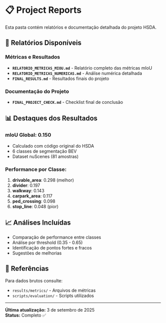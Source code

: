 # 📋 Project Reports

Esta pasta contém relatórios e documentação detalhada do projeto HSDA.

## 📁 Relatórios Disponíveis

### Métricas e Resultados
- **`RELATORIO_METRICAS_MIOU.md`** - Relatório completo das métricas mIoU
- **`RELATORIO_METRICAS_NUMERICAS.md`** - Análise numérica detalhada
- **`FINAL_RESULTS.md`** - Resultados finais do projeto

### Documentação do Projeto
- **`FINAL_PROJECT_CHECK.md`** - Checklist final de conclusão

## 📊 Destaques dos Resultados

### mIoU Global: 0.150
- Calculado com código original do HSDA
- 6 classes de segmentação BEV
- Dataset nuScenes (81 amostras)

### Performance por Classe:
1. **drivable_area**: 0.298 (melhor)
2. **divider**: 0.197 
3. **walkway**: 0.143
4. **carpark_area**: 0.117
5. **ped_crossing**: 0.098
6. **stop_line**: 0.048 (pior)

## 📈 Análises Incluídas

- Comparação de performance entre classes
- Análise por threshold (0.35 - 0.65)
- Identificação de pontos fortes e fracos
- Sugestões de melhorias

## 🔗 Referências

Para dados brutos consulte:
- `results/metrics/` - Arquivos de métricas
- `scripts/evaluation/` - Scripts utilizados

---
**Última atualização:** 3 de setembro de 2025  
**Status:** Completo ✅
